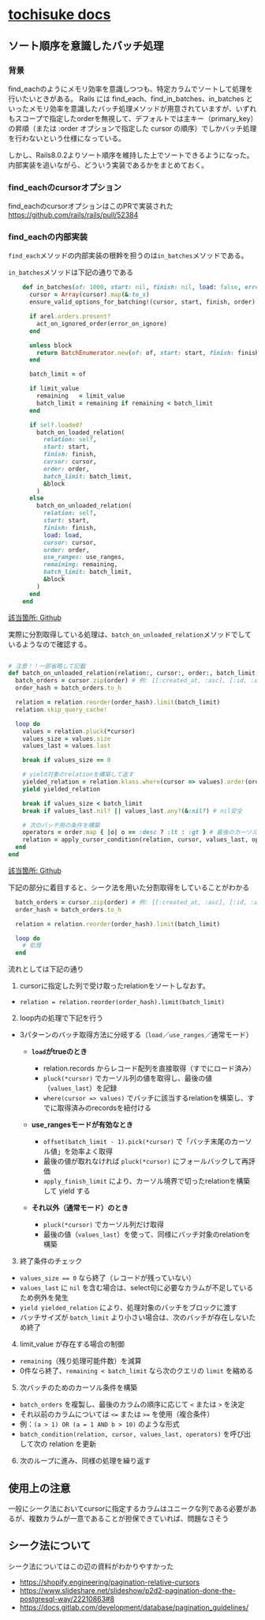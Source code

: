 # [tochisuke docs](https://tochisuke221.github.io/)

## ソート順序を意識したバッチ処理

### 背景

find_eachのようにメモリ効率を意識しつつも、特定カラムでソートして処理を行いたいときがある。
Rails には find_each、find_in_batches、in_batches といったメモリ効率を意識したバッチ処理メソッドが用意されていますが、いずれもスコープで指定したorderを無視して、デフォルトでは主キー（primary_key）の昇順（または :order オプションで指定した cursor の順序）でしかバッチ処理を行わないという仕様になっている。

しかし、Rails8.0.2よりソート順序を維持した上でソートできるようになった。
内部実装を追いながら、どういう実装であるかをまとめておく。

### find_eachのcursorオプション
find_eachのcursorオプションはこのPRで実装された
https://github.com/rails/rails/pull/52384



### find_eachの内部実装

`find_each`メソッドの内部実装の根幹を担うのは`in_batches`メソッドである。

`in_batches`メソッドは下記の通りである

```ruby
    def in_batches(of: 1000, start: nil, finish: nil, load: false, error_on_ignore: nil, cursor: primary_key, order: DEFAULT_ORDER, use_ranges: nil, &block)
      cursor = Array(cursor).map(&:to_s)
      ensure_valid_options_for_batching!(cursor, start, finish, order)

      if arel.orders.present?
        act_on_ignored_order(error_on_ignore)
      end

      unless block
        return BatchEnumerator.new(of: of, start: start, finish: finish, relation: self, cursor: cursor, order: order, use_ranges: use_ranges)
      end

      batch_limit = of

      if limit_value
        remaining   = limit_value
        batch_limit = remaining if remaining < batch_limit
      end

      if self.loaded?
        batch_on_loaded_relation(
          relation: self,
          start: start,
          finish: finish,
          cursor: cursor,
          order: order,
          batch_limit: batch_limit,
          &block
        )
      else
        batch_on_unloaded_relation(
          relation: self,
          start: start,
          finish: finish,
          load: load,
          cursor: cursor,
          order: order,
          use_ranges: use_ranges,
          remaining: remaining,
          batch_limit: batch_limit,
          &block
        )
      end
    end
```
[該当箇所: Github](https://github.com/rails/rails/blob/60252302c77fb2a4885996a31b347b0db6aee6e1/activerecord/lib/active_record/relation/batches.rb#L259)

実際に分割取得している処理は、`batch_on_unloaded_relation`メソッドでしているようなので確認する。

```ruby

# 注意！！一部省略して記載
def batch_on_unloaded_relation(relation:, cursor:, order:, batch_limit:)
  batch_orders = cursor.zip(order) # 例: [[:created_at, :asc], [:id, :asc]]
  order_hash = batch_orders.to_h   

  relation = relation.reorder(order_hash).limit(batch_limit)
  relation.skip_query_cache!

  loop do
    values = relation.pluck(*cursor)
    values_size = values.size
    values_last = values.last

    break if values_size == 0

    # yield対象のrelationを構築して返す
    yielded_relation = relation.klass.where(cursor => values).order(order_hash)
    yield yielded_relation

    break if values_size < batch_limit
    break if values_last.nil? || values_last.any?(&:nil?) # nil安全

    # 次のバッチ用の条件を構築
    operators = order.map { |o| o == :desc ? :lt : :gt } # 最後のカーソルに対応
    relation = apply_cursor_condition(relation, cursor, values_last, operators)
  end
end

```

[該当箇所: Github](https://github.com/rails/rails/blob/60252302c77fb2a4885996a31b347b0db6aee6e1/activerecord/lib/active_record/relation/batches.rb#L426)

下記の部分に着目すると、シーク法を用いた分割取得をしていることがわかる

```ruby
  batch_orders = cursor.zip(order) # 例: [[:created_at, :asc], [:id, :asc]]
  order_hash = batch_orders.to_h   

  relation = relation.reorder(order_hash).limit(batch_limit)

  loop do
    # 処理
  end
```

流れとしては下記の通り
1. cursorに指定した列で受け取ったrelationをソートしなおす。
  - `relation = relation.reorder(order_hash).limit(batch_limit)`
2. loop内の処理で下記を行う
  - 3パターンのバッチ取得方法に分岐する（`load`／`use_ranges`／通常モード）  
    - **`load`がtrueのとき**  
      - relation.records からレコード配列を直接取得（すでにロード済み）  
      - `pluck(*cursor)` でカーソル列の値を取得し、最後の値（`values_last`）を記録  
      - `where(cursor => values)` でバッチに該当するrelationを構築し、すでに取得済みのrecordsを紐付ける

    - **use_rangesモードが有効なとき**  
      - `offset(batch_limit - 1).pick(*cursor)` で「バッチ末尾のカーソル値」を効率よく取得  
      - 最後の値が取れなければ `pluck(*cursor)` にフォールバックして再評価  
      - `apply_finish_limit` により、カーソル境界で切ったrelationを構築して yield する

    - **それ以外（通常モード）のとき**  
      - `pluck(*cursor)` でカーソル列だけ取得  
      - 最後の値（`values_last`）を使って、同様にバッチ対象のrelationを構築

3. 終了条件のチェック
  - `values_size == 0` なら終了（レコードが残っていない）
  - `values_last` に `nil` を含む場合は、select句に必要なカラムが不足しているため例外を発生
  - `yield yielded_relation` により、処理対象のバッチをブロックに渡す
  - バッチサイズが `batch_limit` より小さい場合は、次のバッチが存在しないため終了

4. limit_value が存在する場合の制御
  - `remaining`（残り処理可能件数）を減算
  - 0件なら終了、`remaining < batch_limit` なら次のクエリの `limit` を縮める

5. 次バッチのためのカーソル条件を構築
  - `batch_orders` を複製し、最後のカラムの順序に応じて `<` または `>` を決定
  - それ以前のカラムについては `<=` または `>=` を使用（複合条件）
  - 例：`(a > 1) OR (a = 1 AND b > 10)` のような形式
  - `batch_condition(relation, cursor, values_last, operators)` を呼び出して次の relation を更新

6. 次のループに進み、同様の処理を繰り返す



## 使用上の注意
一般にシーク法においてcursorに指定するカラムはユニークな列である必要があるが、複数カラムが一意であることが担保できていれば、問題なさそう

## シーク法について
シーク法についてはこの辺の資料がわかりやすかった
- https://shopify.engineering/pagination-relative-cursors
- https://www.slideshare.net/slideshow/p2d2-pagination-done-the-postgresql-way/22210863#8
- https://docs.gitlab.com/development/database/pagination_guidelines/

